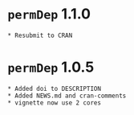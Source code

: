# `permDep` 1.1.0
  	* Resubmit to CRAN
# `permDep` 1.0.5
  	* Added doi to DESCRIPTION
	* Added NEWS.md and cran-comments
	* vignette now use 2 cores
